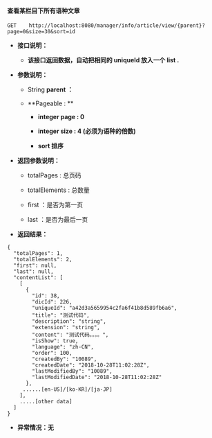#### 查看某栏目下所有语种文章

```
GET    http://localhost:8080/manager/info/article/view/{parent}?page=0&size=30&sort=id
```

* **接口说明：**

  * **该接口返回数据，自动把相同的 uniqueId 放入一个 list .**

* **参数说明：**

  * String **parent ：**
  * **Pageable : **

    * **integer  page :  0**
    * **integer  size :  4 \(必须为语种的倍数\)**

    * **sort  排序**

* **返回参数说明：**

  * totalPages : 总页码

  * totalElements : 总数量

  * first ：是否为第一页

  * last ：是否为最后一页

* **返回结果：**

```
{
  "totalPages": 1,
  "totalElements": 2,
  "first": null,
  "last": null,
  "contentList": [
    [
      {
        "id": 38,
        "dicId": 226,
        "uniqueId": "a42d3a5659954c2fa6f41b8d589fb6a6",
        "title": "测试代码",
        "description": "string",
        "extension": "string",
        "content": "测试代码。。。。",
        "isShow": true,
        "language": "zh-CN",
        "order": 100,
        "createdBy": "10089",
        "createdDate": "2018-10-28T11:02:28Z",
        "lastModifiedBy": "10089",
        "lastModifiedDate": "2018-10-28T11:02:28Z"
      },
     ......[en-US]/[ko-KR]/[ja-JP]
    ],
    .....[other data]
  ]
}
```

* **异常情况：无**



